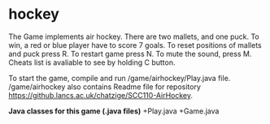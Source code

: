 # hockey

The Game implements air hockey.
There are two mallets, and one puck.
To win, a red or blue player have to score 7 goals.
To reset positions of mallets and puck press R.
To restart game press N.
To mute the sound, press M.
Cheats list is avaliable to see by holding C button.

To start the game, compile and run /game/airhockey/Play.java file.
/game/airhockey also contains Readme file for repository https://github.lancs.ac.uk/chatzige/SCC110-AirHockey. 

**Java classes for this game (.java files)**
+Play.java
+Game.java

